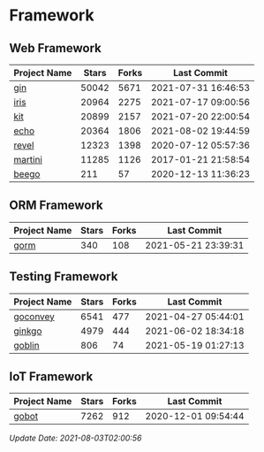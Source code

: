 # Framework

## Web Framework
| Project Name | Stars | Forks | Last Commit |
| ------------ | ----- | ----- | ----------- |
| [gin](https://github.com/gin-gonic/gin) | 50042 | 5671 | 2021-07-31 16:46:53 |
| [iris](https://github.com/kataras/iris) | 20964 | 2275 | 2021-07-17 09:00:56 |
| [kit](https://github.com/go-kit/kit) | 20899 | 2157 | 2021-07-20 22:00:54 |
| [echo](https://github.com/labstack/echo) | 20364 | 1806 | 2021-08-02 19:44:59 |
| [revel](https://github.com/revel/revel) | 12323 | 1398 | 2020-07-12 05:57:36 |
| [martini](https://github.com/go-martini/martini) | 11285 | 1126 | 2017-01-21 21:58:54 |
| [beego](https://github.com/astaxie/beego) | 211 | 57 | 2020-12-13 11:36:23 |

## ORM Framework
| Project Name | Stars | Forks | Last Commit |
| ------------ | ----- | ----- | ----------- |
| [gorm](https://github.com/jinzhu/gorm) | 340 | 108 | 2021-05-21 23:39:31 |

## Testing Framework
| Project Name | Stars | Forks | Last Commit |
| ------------ | ----- | ----- | ----------- |
| [goconvey](https://github.com/smartystreets/goconvey) | 6541 | 477 | 2021-04-27 05:44:01 |
| [ginkgo](https://github.com/onsi/ginkgo) | 4979 | 444 | 2021-06-02 18:34:18 |
| [goblin](https://github.com/franela/goblin) | 806 | 74 | 2021-05-19 01:27:13 |

## IoT Framework
| Project Name | Stars | Forks | Last Commit |
| ------------ | ----- | ----- | ----------- |
| [gobot](https://github.com/hybridgroup/gobot) | 7262 | 912 | 2020-12-01 09:54:44 |

*Update Date: 2021-08-03T02:00:56*